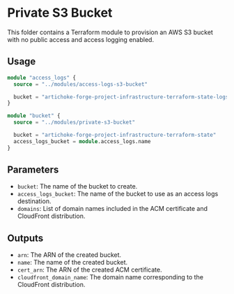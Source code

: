 # Private S3 Bucket

This folder contains a Terraform module to provision an AWS S3 bucket with no
public access and access logging enabled.

## Usage

```terraform
module "access_logs" {
  source = "../modules/access-logs-s3-bucket"

  bucket = "artichoke-forge-project-infrastructure-terraform-state-logs"
}

module "bucket" {
  source = "../modules/private-s3-bucket"

  bucket = "artichoke-forge-project-infrastructure-terraform-state"
  access_logs_bucket = module.access_logs.name
}
```

## Parameters

- `bucket`: The name of the bucket to create.
- `access_logs_bucket`: The name of the bucket to use as an access logs
  destination.
- `domains`: List of domain names included in the ACM certificate and CloudFront
  distribution.

## Outputs

- `arn`: The ARN of the created bucket.
- `name`: The name of the created bucket.
- `cert_arn`: The ARN of the created ACM certificate.
- `cloudfront_domain_name`: The domain name corresponding to the CloudFront
  distribution.
